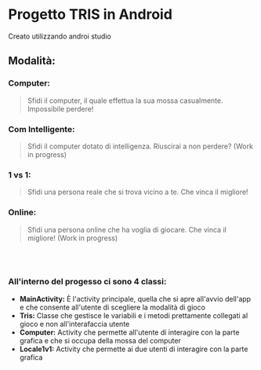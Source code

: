 # Progetto TRIS in Android
Creato utilizzando androi studio

## Modalità:
### Computer:
> Sfidi il computer, il quale effettua la sua mossa casualmente. Impossibile perdere!
### Com Intelligente:
> Sfidi il computer dotato di intelligenza. Riuscirai a non perdere? (Work in progress)
### 1 vs 1:
> Sfidi una persona reale che si trova vicino a te. Che vinca il migliore!
### Online:
> Sfidi una persona online che ha voglia di giocare. Che vinca il migliore! (Work in progress)

<br />

<br />

### All'interno del progesso ci sono 4 classi:
* **MainActivity:** È l'activity principale, quella che si apre all'avvio dell'app e che consente all'utente di scegliere la modalità di gioco
* **Tris:** Classe che gestisce le variabili e i metodi prettamente collegati al gioco e non all'interafaccia utente
* **Computer:** Activity che permette all'utente di interagire con la parte grafica e che si occupa della mossa del computer
* **Locale1v1:** Activity che permette ai due utenti di interagire con la parte grafica
